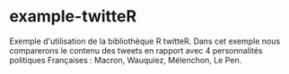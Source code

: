 # example-twitteR
Exemple d'utilisation de la bibliothèque R twitteR.
Dans cet exemple nous comparerons le contenu des tweets  en rapport avec 4 personnalités politiques Françaises :  Macron, Wauquiez, Mélenchon, Le Pen.
